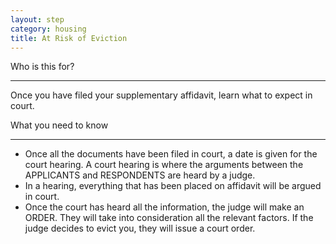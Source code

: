```yaml
---
layout: step
category: housing
title: At Risk of Eviction
---
```

<div class="intro">
  <div class="header"><i class="fa fa-fw fa-users" aria-hidden="true"></i> Who is this for?</div>
  <hr>
  <div class="content">
    <p>Once you have filed your supplementary affidavit, learn what to expect in court.</p>
  </div>
</div>

<div class="summary">
  <div class="header"><i class="fa fa-fw fa-exclamation-circle" aria-hidden="true"></i> What you need to know</div>
  <hr>
  <div class="content">
    <ul class="fa-ul">
      <li><i class="fa-li fa fa-gavel"></i>Once all the documents have been filed in court, a date is given for the court hearing. A court hearing is where the arguments between the APPLICANTS and RESPONDENTS are heard by a judge.</li>
      <li><i class="fa-li fa fa-gavel"></i>In a hearing, everything that has been placed on affidavit will be argued in court.</li>
      <li><i class="fa-li fa fa-gavel"></i>Once the court has heard all the information, the judge will make an ORDER. They will take into consideration all the relevant factors.  If the judge decides to evict you, they will issue a court order.</li>
    </ul>
  </div>
</div>
